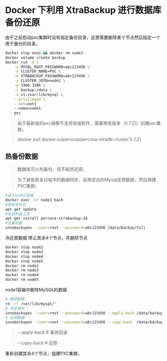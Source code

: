 # Docker 下利用 XtraBackup 进行数据库备份还原

由于之前启动pxc集群时没有指定备份目录，这里需要删除某个节点然后指定一个用于备份的目录。

```bash
docker stop noe1 && docker rm node1
docker volume create backup
docker run -d \
    -e MYSQL_ROOT_PASSWORD=abc123456 \
    -e CLUSTER_NAME=PXC \
    -e XTRABACKUP_PASSWORD=abc123456 \
    -e CLUSTER_JOIN=node2 \
    -p 3360:3306 \
    -v backup:/data \
    -v v1:/var/lib/mysql \
    --privileged \
    --net=net1
    --name=node1
    pxc
```

> 由于最新版的pxc镜像不支持安装软件，需要用老版本（5.7.21）创建pxc集群。
>
> docker pull docker.io/percona/percona-xtradb-cluster:5.7.21

## 热备份数据

> 数据库可以热备份，但不能热还原。
>
> 为了避免恢复过程中的数据同步，采用空白的Mysql还原数据，然后再建PXC集群。

```bash
#进入node1容器
docker exec -it node1 bash
#更新软件包
apt-get update
#安装热备工具
apt-get install percona-xtrabackup-24
#全量热备
innobackupex --user=root --password=abc123456 /data/backup/full
```

冷还原数据 停止其余4个节点，并删除节点

```bash
docker stop node2
docker stop node3
docker stop node4
docker stop node5
docker rm node2
docker rm node3
docker rm node4
docker rm node5
```

node1容器中删除MySQL的数据

```bash
# 删除数据
rm -rf /var/lib/mysql/*
# 清空事务
innobackupex --user=root --password=abc123456 --apply-back /data/backup/full/2018-04-15_05-09-07/
# 还原数据
innobackupex --user=root --password=abc123456 --copy-back  /data/backup/full/2018-04-15_05-09-07/
```

> --apply-back # 事务回滚
>
> --copy-back # 还原

重新创建其余4个节点，组建PXC集群。
